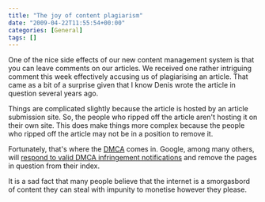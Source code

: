 ```yaml
---
title: "The joy of content plagiarism"
date: "2009-04-22T11:55:54+00:00"
categories: [General]
tags: []
---
```


One of the nice side effects of our new content management system is that you can leave comments on our articles. We received one rather intriguing comment this week effectively accusing us of plagiarising an article. That came as a bit of a surprise given that I know Denis wrote the article in question several years ago.

Things are complicated slightly because the article is hosted by an article submission site. So, the people who ripped off the article aren't hosting it on their own site. This does make things more complex because the people who ripped off the article may not be in a position to remove it.

Fortunately, that's where the <a href="http://en.wikipedia.org/wiki/DMCA">DMCA</a> comes in. Google, among many others, will <a href="http://www.google.com/dmca.html#notification">respond to valid DMCA infringement notifications</a> and remove the pages in question from their index.

It is a sad fact that many people believe that the internet is a smorgasbord of content they can steal with impunity to monetise however they please.
